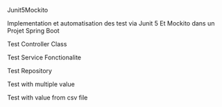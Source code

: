  Junit5Mockito
 
 Implementation et automatisation des test via Junit 5 Et Mockito dans un Projet Spring Boot
 
Test Controller Class

Test Service Fonctionalite

Test Repository

Test with multiple value

Test with value  from csv file
